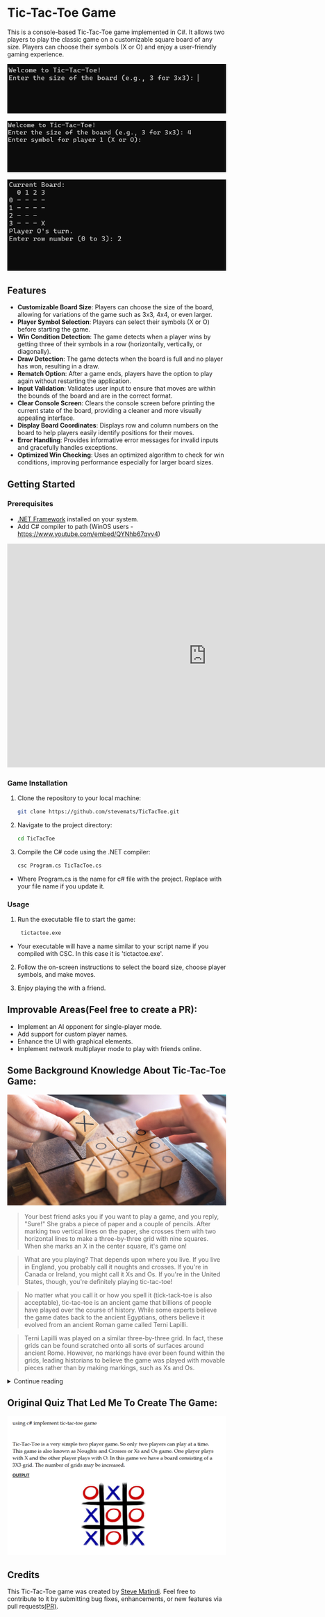# Tic-Tac-Toe Game

This is a console-based Tic-Tac-Toe game implemented in C#. It allows two players to play the classic game on a customizable square board of any size. Players can choose their symbols (X or O) and enjoy a user-friendly gaming experience.

![alt text](./images/welcome.png)

![alt text](./images/boardSize.png)

![alt text](./images/currentBoard.png)

## Features

- **Customizable Board Size**: Players can choose the size of the board, allowing for variations of the game such as 3x3, 4x4, or even larger.
- **Player Symbol Selection**: Players can select their symbols (X or O) before starting the game.
- **Win Condition Detection**: The game detects when a player wins by getting three of their symbols in a row (horizontally, vertically, or diagonally).
- **Draw Detection**: The game detects when the board is full and no player has won, resulting in a draw.
- **Rematch Option**: After a game ends, players have the option to play again without restarting the application.
- **Input Validation**: Validates user input to ensure that moves are within the bounds of the board and are in the correct format.
- **Clear Console Screen**: Clears the console screen before printing the current state of the board, providing a cleaner and more visually appealing interface.
- **Display Board Coordinates**: Displays row and column numbers on the board to help players easily identify positions for their moves.
- **Error Handling**: Provides informative error messages for invalid inputs and gracefully handles exceptions.
- **Optimized Win Checking**: Uses an optimized algorithm to check for win conditions, improving performance especially for larger board sizes.

## Getting Started

### Prerequisites

- [.NET Framework](https://dotnet.microsoft.com/download) installed on your system.
- Add C# compiler to path (WinOS users - https://www.youtube.com/embed/QYNhb67qvv4)

<iframe width="916" height="515" src="https://www.youtube.com/embed/QYNhb67qvv4" title="How to set the path of the C# compiler(CSC) on Windows 11 and 10 to compile C# programs on CMD" frameborder="0" allow="accelerometer; autoplay; clipboard-write; encrypted-media; gyroscope; picture-in-picture; web-share" allowfullscreen></iframe>

### Game Installation

1. Clone the repository to your local machine:

   ```sh
   git clone https://github.com/stevemats/TicTacToe.git
   ```

2. Navigate to the project directory:

   ```sh
   cd TicTacToe
   ```

3. Compile the C# code using the .NET compiler:
   ```sh
   csc Program.cs TicTacToe.cs
   ```

- Where Program.cs is the name for c# file with the project. Replace with your file name if you update it.

### Usage

1. Run the executable file to start the game:

   ```sh
    tictactoe.exe
   ```

- Your executable will have a name similar to your script name if you compiled with CSC. In this case it is 'tictactoe.exe'.

2. Follow the on-screen instructions to select the board size, choose player symbols, and make moves.

3. Enjoy playing the with a friend.

## Improvable Areas(Feel free to create a PR):

- Implement an AI opponent for single-player mode.
- Add support for custom player names.
- Enhance the UI with graphical elements.
- Implement network multiplayer mode to play with friends online.

## Some Background Knowledge About Tic-Tac-Toe Game:

![alt text](./images/ttt.jpg)

> Your best friend asks you if you want to play a game, and you reply, "Sure!" She grabs a piece of paper and a couple of pencils. After marking two vertical lines on the paper, she crosses them with two horizontal lines to make a three-by-three grid with nine squares. When she marks an X in the center square, it's game on!

> What are you playing? That depends upon where you live. If you live in England, you probably call it noughts and crosses. If you're in Canada or Ireland, you might call it Xs and Os. If you're in the United States, though, you're definitely playing tic-tac-toe!

> No matter what you call it or how you spell it (tick-tack-toe is also acceptable), tic-tac-toe is an ancient game that billions of people have played over the course of history. While some experts believe the game dates back to the ancient Egyptians, others believe it evolved from an ancient Roman game called Terni Lapilli.

> Terni Lapilli was played on a similar three-by-three grid. In fact, these grids can be found scratched onto all sorts of surfaces around ancient Rome. However, no markings have ever been found within the grids, leading historians to believe the game was played with movable pieces rather than by making markings, such as Xs and Os.

<details>
  <summary>Continue reading</summary>

> Experts believe the name tic-tac-toe came about sometime in the 1800s. That's when a popular game called either "ticktack" or "tic-tac-toe" was played by blindly throwing a pencil at a slate marked with numbers. Your score was tallied by counting the numbers hit with the pencil. This game is no longer played today, but its name survives nonetheless. Historians believe the name derived from the sound the pencil made when it hit the slate.

> The modern game we know as tic-tac-toe is played on a nine-square grid created by drawing lines to create three horizontal rows and three vertical columns. With X going first, players alternate marking the squares with Xs and Os, trying to achieve three marks in a row either horizontally, vertically, or diagonally.

> Tic-tac-toe is interesting to mathematicians, because its small grid and simple game play can be used to teach simple mathematical principles, such as probability. For example, did you realize that there are 362,800 unique ways to place Xs and Os into the grid?

> Of those combinations, 255,168 of them are possible winning combinations. However, if you eliminate all the symmetrical combinations, there are only 138 unique winning combinations. With this few winning combinations, tic-tac-toe is a relatively easy game to play, making it popular with children. Most players quickly learn that two good tic-tac-toe players will settle into playing to a draw repeatedly. [//Source: Wonderpolis](https://wonderopolis.org/wonder/how-old-is-tic-tac-toe)

</details>

## Original Quiz That Led Me To Create The Game:

![quiz for this game ](./images/Quiz.png)

## Credits

This Tic-Tac-Toe game was created by [Steve Matindi](https://github.com/stevemats/TicTacToe). Feel free to contribute to it by submitting bug fixes, enhancements, or new features via pull requests[(PR)](https://docs.github.com/en/pull-requests/collaborating-with-pull-requests/proposing-changes-to-your-work-with-pull-requests/creating-a-pull-request).
